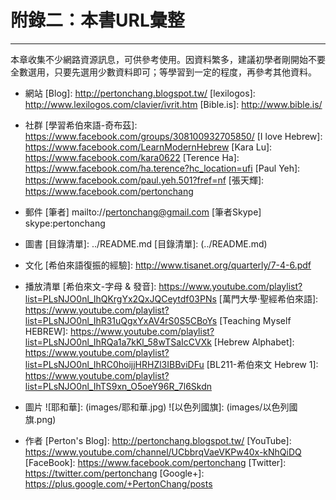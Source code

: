 # 附錄二：本書URL彙整
---

本章收集不少網路資源訊息，可供參考使用。因資料繁多，建議初學者剛開始不要全數選用，只要先選用少數資料即可；等學習到一定的程度，再參考其他資料。

- 網站
	[Blog]: http://pertonchang.blogspot.tw/
	[lexilogos]: http://www.lexilogos.com/clavier/ivrit.htm
	[Bible.is]: http://www.bible.is/


- 社群
	[學習希伯來語-奇布茲]: https://www.facebook.com/groups/308100932705850/
	[I love Hebrew]: https://www.facebook.com/LearnModernHebrew
	[Kara Lu]: https://www.facebook.com/kara0622
	[Terence Ha]: https://www.facebook.com/ha.terence?hc_location=ufi
	[Paul Yeh]:   https://www.facebook.com/paul.yeh.501?fref=nf
	[張天輝]:      https://www.facebook.com/pertonchang


- 郵件
	[筆者] mailto://pertonchang@gmail.com
	[筆者Skype] skype:pertonchang


- 圖書
	[目錄清單]: ../README.md
	[目錄清單]: (../README.md)


- 文化
	[希伯來語復振的經驗]: http://www.tisanet.org/quarterly/7-4-6.pdf


- 播放清單
	[希伯來文-字母 & 發音]: https://www.youtube.com/playlist?list=PLsNJO0nl_IhQKrgYx2QxJQCeytdf03PNs
	[萬門大學·聖經希伯來語]: https://www.youtube.com/playlist?list=PLsNJO0nl_IhR31uQgxYxAV4rS0S5CBoYs
	[Teaching Myself HEBREW]: https://www.youtube.com/playlist?list=PLsNJO0nl_IhRQa1a7kKl_58wTSaIcCVXk
	[Hebrew Alphabet]: https://www.youtube.com/playlist?list=PLsNJO0nl_IhRC0hoijjHRHZl3IBBviDFu
	[BL211-希伯來文 Hebrew 1]: https://www.youtube.com/playlist?list=PLsNJO0nl_IhTS9xn_O5oeY96R_7l6Skdn


- 圖片
	![耶和華]: (images/耶和華.jpg)
	![以色列國旗]: (images/以色列國旗.png)


- 作者
	[Perton's Blog]: http://pertonchang.blogspot.tw/
	[YouTube]: https://www.youtube.com/channel/UCbbrqVaeVKPw40x-kNhQiDQ
	[FaceBook]: https://www.facebook.com/pertonchang
	[Twitter]: https://twitter.com/pertonchang
	[Google+]: https://plus.google.com/+PertonChang/posts



[Alef-Beit Chart]: http://www.alittlehebrew.com/sites/default/files/downloads/handouts/alef-beit.pdf
[Alef-Beit Song]: http://www.alittlehebrew.com/sites/default/files/downloads/audio/alef-beit_song.mp3